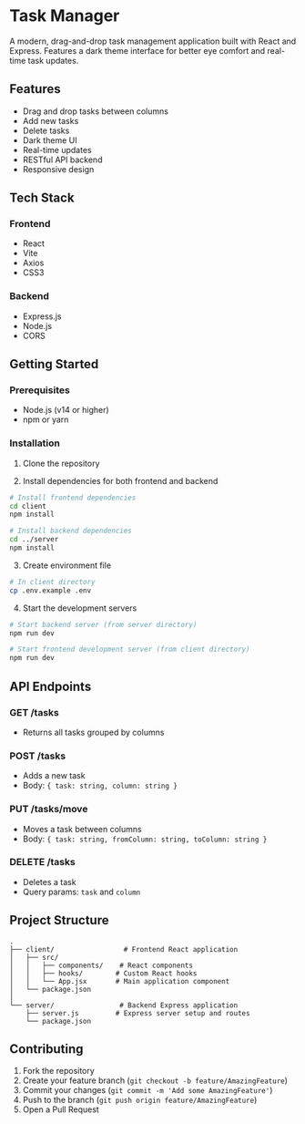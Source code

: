 # Task Manager

A modern, drag-and-drop task management application built with React and Express. Features a dark theme interface for better eye comfort and real-time task updates.

## Features

- Drag and drop tasks between columns
- Add new tasks
- Delete tasks
- Dark theme UI
- Real-time updates
- RESTful API backend
- Responsive design

## Tech Stack

### Frontend

- React
- Vite
- Axios
- CSS3

### Backend

- Express.js
- Node.js
- CORS

## Getting Started

### Prerequisites

- Node.js (v14 or higher)
- npm or yarn

### Installation

1. Clone the repository

2. Install dependencies for both frontend and backend

```bash
# Install frontend dependencies
cd client
npm install

# Install backend dependencies
cd ../server
npm install
```

3. Create environment file

```bash
# In client directory
cp .env.example .env
```

4. Start the development servers

```bash
# Start backend server (from server directory)
npm run dev

# Start frontend development server (from client directory)
npm run dev
```

## API Endpoints

### GET /tasks

- Returns all tasks grouped by columns

### POST /tasks

- Adds a new task
- Body: `{ task: string, column: string }`

### PUT /tasks/move

- Moves a task between columns
- Body: `{ task: string, fromColumn: string, toColumn: string }`

### DELETE /tasks

- Deletes a task
- Query params: `task` and `column`

## Project Structure

```
.
├── client/                 # Frontend React application
│   ├── src/
│   │   ├── components/    # React components
│   │   ├── hooks/        # Custom React hooks
│   │   └── App.jsx       # Main application component
│   └── package.json
│
└── server/                # Backend Express application
    ├── server.js         # Express server setup and routes
    └── package.json
```

## Contributing

1. Fork the repository
2. Create your feature branch (`git checkout -b feature/AmazingFeature`)
3. Commit your changes (`git commit -m 'Add some AmazingFeature'`)
4. Push to the branch (`git push origin feature/AmazingFeature`)
5. Open a Pull Request
